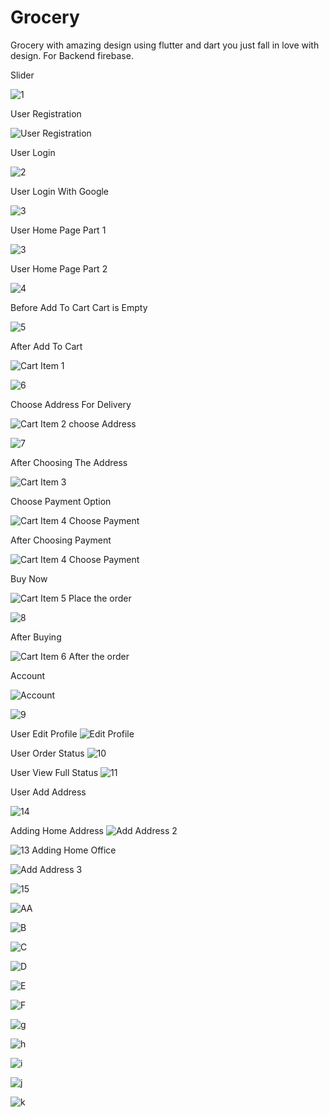 # Grocery
Grocery with amazing design using flutter and dart you just fall in love with design.
For Backend firebase.

Slider 

![1](https://user-images.githubusercontent.com/85708102/147500298-1db49158-69a2-4cf2-b6dc-bcc568047fb9.jpg)

User Registration 

![User Registration](https://user-images.githubusercontent.com/85708102/148740886-51286d48-9726-407e-98fe-efced58e5177.jpg)

User Login

![2](https://user-images.githubusercontent.com/85708102/147500558-6b5586e8-fb2c-4dab-8acb-7689bc0d3f62.jpg)

User Login With Google

![3](https://user-images.githubusercontent.com/85708102/148740979-1c0bbe13-3882-48b9-8d61-39fc755c1ffd.jpg)

User Home Page Part 1


![3](https://user-images.githubusercontent.com/85708102/147500675-01d0011a-1f00-4ef7-a4dd-42153129e5f6.jpg)

User Home Page Part 2


![4](https://user-images.githubusercontent.com/85708102/147500694-e73ca1d8-ad40-487b-91f4-a4dfe104c816.jpg)

Before Add To Cart Cart is Empty

![5](https://user-images.githubusercontent.com/85708102/147500745-3731056b-cff0-465a-ab50-02cb723d2f81.jpg)

After Add To Cart  

![Cart Item 1](https://user-images.githubusercontent.com/85708102/148741751-b5329267-4f9c-4922-a323-97d74b762f97.jpg)


![6](https://user-images.githubusercontent.com/85708102/147501945-14d0372f-68df-4e87-a111-3b5078f09307.jpg)

Choose Address For Delivery 

![Cart Item 2 choose Address](https://user-images.githubusercontent.com/85708102/148742001-648b121b-aa29-49ec-af2b-fc68f083fc43.jpg)



![7](https://user-images.githubusercontent.com/85708102/147501959-5bd087a9-d3c3-4bf6-b4d0-16420de256bd.jpg)

After Choosing The Address

![Cart Item 3](https://user-images.githubusercontent.com/85708102/148742175-0a494470-1783-4b30-8555-0336599bf0bb.jpg)

Choose Payment Option

![Cart Item 4 Choose Payment](https://user-images.githubusercontent.com/85708102/148742230-972e465c-8570-46d4-95dc-2034557a51aa.jpg)

After Choosing Payment


![Cart Item 4 Choose Payment](https://user-images.githubusercontent.com/85708102/148742365-feb4b632-cd34-4db4-8b48-89eee4e11585.jpg)

Buy Now 

![Cart Item 5 Place the order](https://user-images.githubusercontent.com/85708102/148742424-bca23f38-bc98-4a71-93df-c92e8462e62b.jpg)

![8](https://user-images.githubusercontent.com/85708102/147501970-2b1e29a0-dfe2-4d74-b746-b3a293fd9f26.png)

After Buying

![Cart Item 6 After the order](https://user-images.githubusercontent.com/85708102/148742552-58a2edd7-f730-4381-8248-138022dd5ded.jpg)

Account

![Account](https://user-images.githubusercontent.com/85708102/148743040-1181f158-594e-4806-8c78-f97bf477488a.jpg)


![9](https://user-images.githubusercontent.com/85708102/147501993-39154618-3d3c-42f1-8601-c9cf6d2b14bf.jpg)

User Edit Profile
![Edit Profile](https://user-images.githubusercontent.com/85708102/148743879-dda4db4a-4af8-4139-a8c7-52ec6da460a7.jpg)

User Order Status 
![10](https://user-images.githubusercontent.com/85708102/147502004-51794c86-9b27-49d1-add0-fd3275797ad5.jpg)

User View Full Status 
![11](https://user-images.githubusercontent.com/85708102/147502028-a157e5e0-21b5-4768-b873-c1222b4e84af.jpg)



User Add Address

![14](https://user-images.githubusercontent.com/85708102/147502181-5a92c01b-024b-430d-bb08-44fcf9ec788e.jpg)

Adding Home Address
![Add Address 2](https://user-images.githubusercontent.com/85708102/148744779-81342a21-f39a-4462-9426-428142ae05df.jpg)

![13](https://user-images.githubusercontent.com/85708102/147502186-d338a058-7c1c-4369-8d8d-c88ce15fc487.jpg)
Adding Home Office

![Add Address 3](https://user-images.githubusercontent.com/85708102/148744814-792584e8-206b-4962-844b-c943caecc4b7.jpg)

![15](https://user-images.githubusercontent.com/85708102/147502247-c7b3af2a-1866-426e-9f68-da7d90ca798e.jpg)

![AA](https://user-images.githubusercontent.com/85708102/147502651-4f452d79-2476-4436-8b2f-7f7c996680d9.jpg)

![B](https://user-images.githubusercontent.com/85708102/147502662-feb85352-5a2e-4275-92fb-eddd65304c59.jpg)

![C](https://user-images.githubusercontent.com/85708102/147502671-a220df24-b38b-4663-b88e-ad77d4516341.jpg)

![D](https://user-images.githubusercontent.com/85708102/147502675-7057ccf0-bef6-469c-a28f-8cbaece61772.jpg)

![E](https://user-images.githubusercontent.com/85708102/147502677-b91f46f7-1eaf-4f8d-a3f5-7a175b984339.jpg)

![F](https://user-images.githubusercontent.com/85708102/147502684-3c4e19ea-4cc7-4ce8-ab6b-81fc03f42076.jpg)

![g](https://user-images.githubusercontent.com/85708102/147503029-71fb23ee-2d93-437a-b15e-d04643bc5c64.jpg)

![h](https://user-images.githubusercontent.com/85708102/147503041-518fed45-5a7b-4df2-a2ba-2dd666de931f.jpg)

![i](https://user-images.githubusercontent.com/85708102/147503057-4c2e83f2-aeac-4437-a8d7-7a6e730c92d4.jpg)

![j](https://user-images.githubusercontent.com/85708102/147503065-b8cfa3ce-0f6b-48fa-af06-383e9c098eaa.jpg)

![k](https://user-images.githubusercontent.com/85708102/147503073-19342cd7-ba28-474a-8236-2db76f4d370b.jpg)
